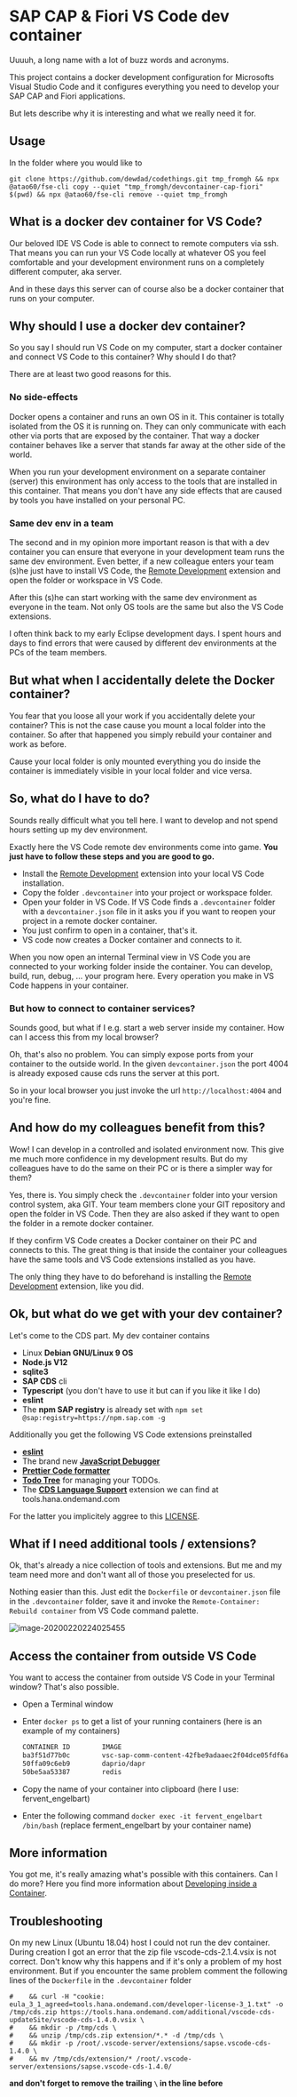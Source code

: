 # SAP CAP & Fiori VS Code dev container

Uuuuh, a long name with a lot of buzz words and acronyms.

This project contains a docker development configuration for Microsofts Visual Studio Code and it configures everything you need to develop your SAP CAP and Fiori applications.

But lets describe why it is interesting and what we really need it for.

## Usage

In the folder where you would like to 

```shell
git clone https://github.com/dewdad/codethings.git tmp_fromgh && npx @atao60/fse-cli copy --quiet "tmp_fromgh/devcontainer-cap-fiori" $(pwd) && npx @atao60/fse-cli remove --quiet tmp_fromgh
```

## What is a docker dev container for VS Code?

Our beloved IDE VS Code is able to connect to remote computers via ssh. That means you can run your VS Code locally at whatever OS you feel comfortable and your development environment runs on a completely different computer, aka server.

And in these days this server can of course also be a docker container that runs on your computer.

## Why should I use a docker dev container?

So you say I should run VS Code on my computer, start a docker container and connect VS Code to this container? Why should I do that?

There are at least two good reasons for this.

### No side-effects

Docker opens a container and runs an own OS in it. This container is totally isolated from the OS it is running on. They can only communicate with each other via ports that are exposed by the container. That way a docker container behaves like a server that stands far away at the other side of the world.

When you run your development environment on a separate container (server) this environment has only access to the tools that are installed in this container. That means you don't have any side effects that are caused by tools you have installed on your personal PC.

### Same dev env in a team

The second and in my opinion more important reason is that with a dev container you can ensure that everyone in your development team runs the same dev environment. Even better, if a new colleague enters your team (s)he just have to install VS Code, the [Remote Development](https://marketplace.visualstudio.com/items?itemName=ms-vscode-remote.vscode-remote-extensionpack) extension and open the folder or workspace in VS Code.

After this (s)he can start working with the same dev environment as everyone in the team. Not only OS tools are the same but also the VS Code extensions.

I often think back to my early Eclipse development days. I spent hours and days to find errors that were caused by different dev environments at the PCs of the team members.

## But what when I accidentally delete the Docker container?

You fear that you loose all your work if you accidentally delete your container? This is not the case cause you mount a local folder into the container. So after that happened you simply rebuild your container and work as before.

Cause your local folder is only mounted everything you do inside the container is immediately visible in your local folder and vice versa.

## So, what do I have to do?

Sounds really difficult what you tell here. I want to develop and not spend hours setting up my dev environment.

Exactly here the VS Code remote dev environments come into game. **You just have to follow these steps and you are good to go.**

- Install the [Remote Development](https://marketplace.visualstudio.com/items?itemName=ms-vscode-remote.vscode-remote-extensionpack) extension into your local VS Code installation.
- Copy the folder `.devcontainer` into your project or workspace folder.
- Open your folder in VS Code. If VS Code finds a `.devcontainer` folder with a `devcontainer.json` file in it asks you if you want to reopen your project in a remote docker container.
- You just confirm to open in a container, that's it.
- VS code now creates a Docker container and connects to it.

When you now open an internal Terminal view in VS Code you are connected to your working folder inside the container. You can develop, build, run, debug, ... your program here.
Every operation you make in VS Code happens in your container.

### But how to connect to container services?

Sounds good, but what if I e.g. start a web server inside my container. How can I access this from my local browser?

Oh, that's also no problem. You can simply expose ports from your container to the outside world. In the given `devcontainer.json` the port 4004 is already exposed cause cds runs the server at this port.

So in your local browser you just invoke the url `http://localhost:4004` and you're fine.

## And how do my colleagues benefit from this?

Wow! I can develop in a controlled and isolated environment now. This give me much more confidence in my development results. But do my colleagues have to do the same on their PC or is there a simpler way for them?

Yes, there is. You simply check the `.devcontainer` folder into your version control system, aka GIT. Your team members clone your GIT repository and open the folder in VS Code. Then they are also asked if they want to open the folder in a remote docker container.

If they confirm VS Code creates a Docker container on their PC and connects to this. The great thing is that inside the container your colleagues have the same tools and VS Code extensions installed as you have.

The only thing they have to do beforehand is installing the [Remote Development](https://marketplace.visualstudio.com/items?itemName=ms-vscode-remote.vscode-remote-extensionpack) extension, like you did.

## Ok, but what do we get with your dev container?

Let's come to the CDS part. My dev container contains

- Linux **Debian GNU/Linux 9 OS**
- **Node.js V12**
- **sqlite3**
- **SAP CDS** cli
- **Typescript** (you don't have to use it but can if you like it like I do)
- **eslint**
- The **npm SAP registry** is already set with `npm set @sap:registry=https://npm.sap.com -g`

Additionally you get the following VS Code extensions preinstalled

- **[eslint](https://marketplace.visualstudio.com/items?itemName=dbaeumer.vscode-eslint)**
- The brand new **[JavaScript Debugger](https://marketplace.visualstudio.com/items?itemName=ms-vscode.js-debug-nightly)**
- **[Prettier Code formatter](https://marketplace.visualstudio.com/items?itemName=esbenp.prettier-vscode)**
- **[Todo Tree](https://marketplace.visualstudio.com/items?itemName=Gruntfuggly.todo-tree)** for managing your TODOs.
- The **[CDS Language Support](https://tools.hana.ondemand.com/additional/vscode-cds-updateSite/vscode-cds-1.4.0.vsix)** extension we can find at tools.hana.ondemand.com

For the latter you implicitely aggree to this [LICENSE](https://tools.hana.ondemand.com//developer-license-3_1.txt).

## What if I need additional tools / extensions?

Ok, that's already a nice collection of tools and extensions. But me and my team need more and don't want all of those you preselected for us.

Nothing easier than this. Just edit the `Dockerfile`  or `devcontainer.json` file in the `.devcontainer` folder, save it and invoke the `Remote-Container: Rebuild container` from VS Code command palette.

![image-20200220224025455](images/rebuild-container.png)

## Access the container from outside VS Code

You want to access the container from outside VS Code in your Terminal window? That's also possible.

- Open a Terminal window
- Enter `docker ps` to get a list of your running containers (here is an example of my containers)

  ```bash
  CONTAINER ID        IMAGE                                                         COMMAND                  CREATED             STATUS              PORTS               NAMES
  ba3f51d77b0c        vsc-sap-comm-content-42fbe9adaaec2f04dce05fdf6aa373d0         "/bin/sh -c 'echo Co…"   2 days ago          Up 2 days                               fervent_engelbart
  50ffa09c6eb9        daprio/dapr                                                   "./placement"            3 days ago          Up 2 days                               dapr_placement_dapr-dev-container
  50be5aa53387        redis                                                         "docker-entrypoint.s…"   3 days ago          Up 2 days           6379/tcp            dapr_redis_dapr-dev-container
  ```
- Copy the name of your container into clipboard (here I use: fervent_engelbart)
- Enter the following command `docker exec -it fervent_engelbart /bin/bash` (replace ferment_engelbart by your container name)

## More information

You got me, it's really amazing what's possible with this containers. Can I do more?
Here you find more information about [Developing inside a Container](https://code.visualstudio.com/docs/remote/containers).

## Troubleshooting

On my new Linux (Ubuntu 18.04) host I could not run the dev container. During creation I got an error that the zip file vscode-cds-2.1.4.vsix is not correct. Don't know why this happens and if it's only a problem of my host environment. But if you encounter the same problem comment the following lines of the `Dockerfile` in the `.devcontainer` folder

```
#    && curl -H "cookie: eula_3_1_agreed=tools.hana.ondemand.com/developer-license-3_1.txt" -o /tmp/cds.zip https://tools.hana.ondemand.com/additional/vscode-cds-updateSite/vscode-cds-1.4.0.vsix \
#    && mkdir -p /tmp/cds \
#    && unzip /tmp/cds.zip extension/*.* -d /tmp/cds \
#    && mkdir -p /root/.vscode-server/extensions/sapse.vscode-cds-1.4.0 \
#    && mv /tmp/cds/extension/* /root/.vscode-server/extensions/sapse.vscode-cds-1.4.0/ 
```

__and don't forget to remove the trailing `\` in the line before__
